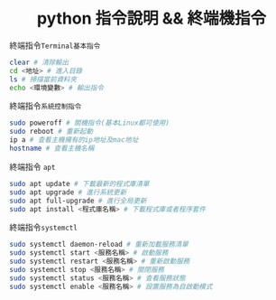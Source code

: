 # <div align="center">python 指令說明 && 終端機指令</div>

終端指令`Terminal基本指令`
```bash
clear # 清除輸出
cd <地址> # 進入目錄
ls # 掃描當前資料夾
echo <環境變數> # 輸出指令
```

終端指令`系統控制指令`
```bash
sudo poweroff # 關機指令(基本Linux都可使用)
sudo reboot # 重新起動
ip a # 查看主機擁有的ip地址及mac地址
hostname # 查看主機名稱
```

終端指令 `apt`
```bash
sudo apt update # 下載最新的程式庫清單
sudo apt upgrade # 進行系統更新
sudo apt full-upgrade # 進行全局更新
sudo apt install <程式庫名稱> # 下載程式庫或者程序套件
```

終端指令`systemctl`
```bash
sudo systemctl daemon-reload # 重新加載服務清單
sudo systemctl start <服務名稱> # 啟動服務
sudo systemctl restart <服務名稱> # 重新啟動服務
sudo systemctl stop <服務名稱> # 關閉服務
sudo systemctl status <服務名稱> # 查看服務狀態
sudo systemctl enable <服務名稱> # 設置服務為自啟動模式
```